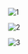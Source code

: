 ![1](https://user-images.githubusercontent.com/88967758/175904011-cdf3e896-3278-4d9c-b0a7-23d7b415cb37.jpg)

![2](https://user-images.githubusercontent.com/88967758/175904025-ce8a3417-d41e-483c-a396-75a3cabb85c3.jpg)

![3](https://user-images.githubusercontent.com/88967758/175904031-d23ea332-54da-41ca-9dd2-3c7de01dc2a0.jpg)
